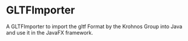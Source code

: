 # GLTFImporter
A GLTFImporter to import the gltf Format by the Krohnos Group into Java and use it in the JavaFX framework.
